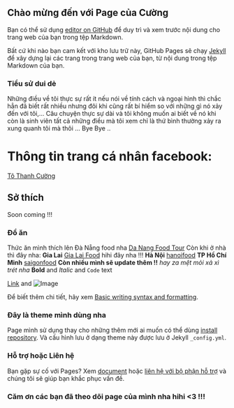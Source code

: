 ## Chào mừng đến với Page của Cường

Bạn có thể sử dụng [editor on GitHub](https://github.com/81CuongVn/81-1/edit/main/docs/index.md) để duy trì và xem trước nội dung cho trang web của bạn trong tệp Markdown.

Bất cứ khi nào bạn cam kết với kho lưu trữ này, GitHub Pages sẽ chạy [Jekyll](https://jekyllrb.com/) để xây dựng lại các trang trong trang web của bạn, từ nội dung trong tệp Markdown của bạn.

### Tiểu sử dui dẻ
Những điều về tôi thực sự rất ít nếu nói về tính cách và ngoại hình thì chắc hẳn đã biết rất nhiều nhưng đôi khi cũng rất bí hiểm so với những gì nó xảy đến với tôi,... Câu chuyện thực sự dài và tôi không muốn ai biết về nó khi còn là sinh viên tất cả những điều mà tôi xem chỉ là thứ bình thường xảy ra xung quanh tôi mà thôi ... Bye Bye ..

# Thông tin trang cá nhân facebook:
[Tô Thanh Cường](https://www.facebook.com/batmi.bimat.543)
## Sở thích
Soon coming !!!
### Đồ ăn 
Thức ăn mình thích lên Đà Nẵng food nha [Da Nang Food Tour](https://danangfoodtour.com/)
Còn khi ở nhà thì đây nha:
**Gia Lai** [Gia Lai Food](https://gialaifood.com/) hihi đây nha !!!
**Hà Nội** [hanoifood](http://www.hanoifood.online/)
**TP Hồ Chí Minh** [saigonfood](https://sgfoods.com.vn/)
**Còn nhiều mình sẽ update thêm !!** 
_hay za mệt mỏi xả xì trét nha_ 
**Bold** and _Italic_ and `Code` text

[Link](url) and ![Image](src)

Để biết thêm chi tiết, hãy xem [Basic writing syntax and formatting](https://docs.github.com/en/github/writing-on-github/getting-started-with-writing-and-formatting-on-github/basic-writing-and-formatting-syntax).
### Đây là theme mình dùng nha 

Page mình sử dụng thay cho những thêm mới ai muốn có thể dùng [install repository](https://github.com/81CuongVn/81-1/settings/pages). Và cấu hình lưu ở dạng theme này được lưu ở Jekyll `_config.yml`.

### Hỗ trợ hoặc Liên hệ

Bạn gặp sự cố với Pages? Xem [document](https://docs.github.com/categories/github-pages-basics/) hoặc [liên hệ với bộ phận hỗ trợ](https://support.github.com/contact) và chúng tôi sẽ giúp bạn khắc phục vấn đề.
### Căm ơn các bạn đã theo dõi page của mình nha hihi <3 !!!
